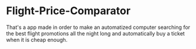 # Flight-Price-Comparator
That's a app made in order to make an automatized computer searching for the best flight promotions all the night long and automatically buy a ticket when it is cheap enough.
